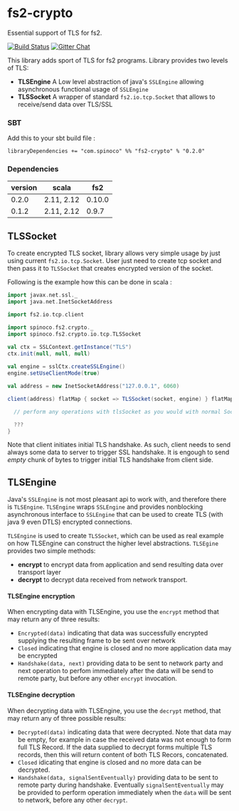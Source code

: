 # fs2-crypto

Essential support of TLS for fs2. 


[![Build Status](https://travis-ci.org/Spinoco/fs2-crypto.svg?branch=series/0.2)](https://travis-ci.org/Spinoco/fs2-crypto)
[![Gitter Chat](https://badges.gitter.im/functional-streams-for-scala/fs2.svg)](https://gitter.im/fs2-crypto/Lobby)

This library adds sport of TLS for  fs2 programs. Library provides two levels of TLS: 

 - **TLSEngine** A Low level abstraction of java's `SSLEngine` allowing asynchronous functional usage of `SSLEngine`
 - **TLSSocket** A wrapper of standard `fs2.io.tcp.Socket` that allows to receive/send data over TLS/SSL
 
### SBT

Add this to your sbt build file :

```
libraryDependencies += "com.spinoco" %% "fs2-crypto" % "0.2.0"
```

### Dependencies

version         |    scala  |   fs2   
----------------|-----------|--------- 
0.2.0           | 2.11, 2.12| 0.10.0
0.1.2           | 2.11, 2.12| 0.9.7  

 
 
## TLSSocket

To create encrypted TLS socket, library allows very simple usage by just using current `fs2.io.tcp.Socket`. 
User just need to create tcp socket and then pass it to `TLSSocket` that creates encrypted version of the socket.

Following is the example how this can be done in scala : 

```scala
import javax.net.ssl._
import java.net.InetSocketAddress

import fs2.io.tcp.client

import spinoco.fs2.crypto._
import spinoco.fs2.crypto.io.tcp.TLSSocket

val ctx = SSLContext.getInstance("TLS")
ctx.init(null, null, null)
    
val engine = sslCtx.createSSLEngine()
engine.setUseClientMode(true) 

val address = new InetSocketAddress("127.0.0.1", 6060)

client(address) flatMap { socket => TLSSocket(socket, engine) } flatMap { tlsSocket =>

  // perform any operations with tlsSocket as you would with normal Socket. 

  ???   
}

```

Note that client initiates initial TLS handshake. As such, client needs to send always some data to server
to trigger SSL handshake. It is engough to send _empty_ chunk of bytes to trigger initial TLS handshake from client side. 

## TLSEngine

Java's `SSLEngine` is not most pleasant api to work with, and therefore there is `TLSEngine`. `TLSEngine` wraps `SSLEngine` and
provides nonblocking asynchronous interface to `SSLEngine` that can be used to create TLS (with java 9 even DTLS) encrypted 
connections. 

`TLSEngine` is used to create `TLSSocket`, which can be used as real example on how TLSEngine can construct the 
higher level abstractions. `TLSEgine` provides two simple methods: 

- **encrypt** to encrypt data from application and send resulting data over transport layer
- **decrypt** to decrypt data received from network transport. 

#### TLSEngine encryption 

When encrypting data with TLSEngine, you use the `encrypt` method that may return any of three results: 
 
 - `Encrypted(data)` indicating that data was successfully encrypted supplying the resulting frame to be sent over network
 - `Closed` indicating that engine is closed and no more application data may be encrypted 
 - `Handshake(data, next)` providing data to be sent to network party and next operation to perfom immediately after the data will 
 be send to remote party, but before any other `encrypt` invocation. 
 
 #### TLSEngine decryption
 
 When decrypting data with TLSEngine, you use the `decrypt` method, that may return any of three possible results: 
 
 - `Decrypted(data)` indicating data that were decrypted. Note that data may be empty, for example in case the received 
 data was not enough to form full TLS Record. If the data supplied to decrypt forms multiple TLS records, then this 
 will return content of both TLS Recors, concatenated. 
 - `Closed` idicating that engine is closed and no more data can be decrypted. 
 - `Handshake(data, signalSentEventually)` providing data to be sent to remote party during handshake. Eventually `signalSentEventually`
 may be provided to perform operation immediately when the `data` will be sent to network, before any other `decrypt`.  
  
 
 
